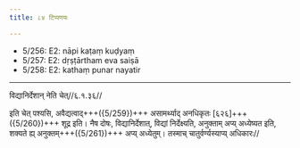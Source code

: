 ```yaml
---
title: ८४ टिप्पणयः

---
```

- 5/256: E2: nāpi kaṭaṃ kuḍyaṃ
- 5/257: E2: dṛṣṭārtham eva saiṣā
- 5/258: E2: kathaṃ punar nayatir

____________________________________________


विद्यानिर्देशान् नेति चेत्//६.१.३६//

इति चेत् पश्यसि, अवैद्यत्वाद्+++({5/259})+++ असामर्थ्याद् अनधिकृतः [६२६]+++({5/260})+++ शूद्र इति। नैष दोषः, विद्यानिर्देशात्, विद्यां निर्देक्ष्यति, अनुक्ताम् अप्य् अध्येष्यत इति, शक्यते ह्य् अनुक्तम्+++({5/261})+++ अप्य् अध्येतुम्। तस्माच् चातुर्वर्ण्यस्याप्य् अधिकारः//
